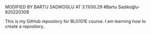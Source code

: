 MODIFIED BY BARTU SADIKOGLU AT 3.11/00.29
#Bartu Sadıkoğlu-820220308

This is my GitHub repository for BLG101E course.
I am learning how to create a repository.
